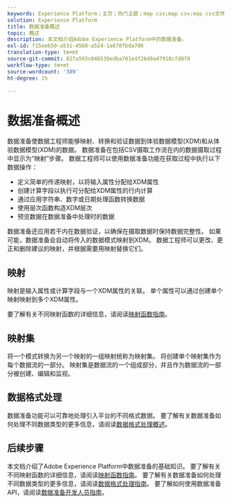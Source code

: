 ```yaml
---
keywords: Experience Platform；主页；热门主题；map csv;map csv;map csv文件；map csv文件到xdm;map csv到xdm;ui指南；mapper;mapping;data preparation;data preparation;preparing data;
solution: Experience Platform
title: 数据准备概述
topic: 概述
description: 本文档介绍Adobe Experience Platform中的数据准备。
exl-id: f15eeb50-a531-4560-a524-1a670fbda706
translation-type: tm+mt
source-git-commit: 827a593c046530edba701edf26d9a47918cfd8f8
workflow-type: tm+mt
source-wordcount: '389'
ht-degree: 1%

---
```



# 数据准备概述

数据准备使数据工程师能够映射、转换和验证数据到体验数据模型(XDM)和从体验数据模型(XDM)的数据。 数据准备在包括CSV摄取工作流在内的数据摄取过程中显示为“映射”步骤。 数据工程师可以使用数据准备功能在获取过程中执行以下数据操作：

- 定义简单的传递映射，以将输入属性分配给XDM属性
- 创建计算字段以执行可分配给XDM属性的行内计算
- 通过应用字符串、数字或日期处理函数转换数据
- 使用层次函数构造XDM层次
- 预览数据在数据准备中处理时的数据

数据准备还应用若干内在数据验证，以确保在摄取数据时保持数据完整性。 如果可能，数据准备会自动将传入的数据模式映射到XDM。 数据工程师可以更改、更正和删除建议的映射，并根据需要用映射替换它们。

## 映射

映射是输入属性或计算字段与一个XDM属性的关联。 单个属性可以通过创建单个映射映射到多个XDM属性。

要了解有关不同映射函数的详细信息，请阅读[映射函数指南](./functions.md)。

## 映射集

将一个模式转换为另一个映射的一组映射统称为映射集。 将创建单个映射集作为每个数据流的一部分。 映射集是数据流的一个组成部分，并且作为数据流的一部分被创建、编辑和监视。

## 数据格式处理

数据准备功能可以可靠地处理引入平台的不同格式数据。 要了解有关数据准备如何处理不同数据类型的更多信息，请阅读[数据格式处理概述](./data-handling.md)。

## 后续步骤

本文档介绍了Adobe Experience Platform中数据准备的基础知识。 要了解有关不同映射函数的详细信息，请阅读[映射函数指南](./functions.md)。 要了解有关数据准备如何处理不同数据类型的更多信息，请阅读[数据格式处理指南](./data-handling.md#dates)。 要了解如何使用数据准备API，请阅读[数据准备开发人员指南](api/overview.md)。
